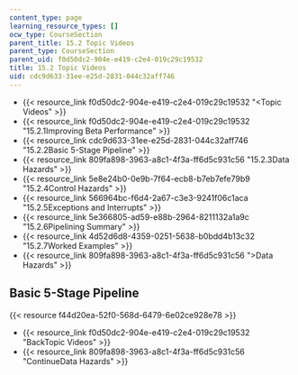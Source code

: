 ```yaml
---
content_type: page
learning_resource_types: []
ocw_type: CourseSection
parent_title: 15.2 Topic Videos
parent_type: CourseSection
parent_uid: f0d50dc2-904e-e419-c2e4-019c29c19532
title: 15.2 Topic Videos
uid: cdc9d633-31ee-e25d-2831-044c32aff746
---
```


*   {{< resource_link f0d50dc2-904e-e419-c2e4-019c29c19532 "\<Topic Videos" >}}
*   {{< resource_link f0d50dc2-904e-e419-c2e4-019c29c19532 "15.2.1Improving Beta Performance" >}}
*   {{< resource_link cdc9d633-31ee-e25d-2831-044c32aff746 "15.2.2Basic 5-Stage Pipeline" >}}
*   {{< resource_link 809fa898-3963-a8c1-4f3a-ff6d5c931c56 "15.2.3Data Hazards" >}}
*   {{< resource_link 5e8e24b0-0e9b-7f64-ecb8-b7eb7efe79b9 "15.2.4Control Hazards" >}}
*   {{< resource_link 566964bc-f6d4-2a67-c3e3-9241f06c1aca "15.2.5Exceptions and Interrupts" >}}
*   {{< resource_link 5e366805-ad59-e88b-2964-8211132a1a9c "15.2.6Pipelining Summary" >}}
*   {{< resource_link 4d52d6d8-4359-0251-5638-b0bdd4b13c32 "15.2.7Worked Examples" >}}
*   {{< resource_link 809fa898-3963-a8c1-4f3a-ff6d5c931c56 "\>Data Hazards" >}}

Basic 5-Stage Pipeline
----------------------

{{< resource f44d20ea-52f0-568d-6479-6e02ce928e78 >}}

*   {{< resource_link f0d50dc2-904e-e419-c2e4-019c29c19532 "BackTopic Videos" >}}
*   {{< resource_link 809fa898-3963-a8c1-4f3a-ff6d5c931c56 "ContinueData Hazards" >}}